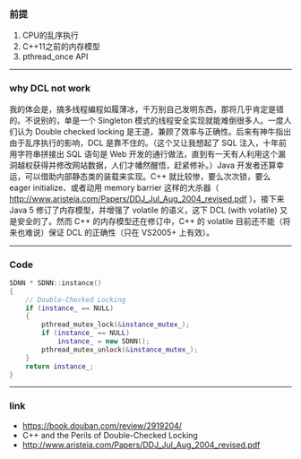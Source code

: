 ### 前提
1. CPU的乱序执行
2. C++11之前的内存模型
3. pthread_once API

----



### why DCL not work
我的体会是，搞多线程编程如履薄冰，千万别自己发明东西，那将几乎肯定是错的。不说别的，单是一个 Singleton 模式的线程安全实现就能难倒很多人。一度人们认为 Double checked locking 是王道，兼顾了效率与正确性。后来有神牛指出由于乱序执行的影响，DCL 是靠不住的。（这个又让我想起了 SQL 注入，十年前用字符串拼接出 SQL 语句是 Web 开发的通行做法，直到有一天有人利用这个漏洞越权获得并修改网站数据，人们才幡然醒悟，赶紧修补。）Java 开发者还算幸运，可以借助内部静态类的装载来实现。C++ 就比较惨，要么次次锁，要么 eager initialize、或者动用 memory barrier 这样的大杀器（ http://www.aristeia.com/Papers/DDJ_Jul_Aug_2004_revised.pdf ）。接下来 Java 5 修订了内存模型，并增强了 volatile 的语义，这下 DCL (with volatile) 又是安全的了。然而 C++ 的内存模型还在修订中，C++ 的 volatile 目前还不能（将来也难说）保证 DCL 的正确性（只在 VS2005+ 上有效）。

----
### Code
```cxx
SDNN * SDNN::instance()
{   
    // Double-Checked Locking
    if (instance_ == NULL)
    {   
        pthread_mutex_lock(&instance_mutex_); 
        if (instance_ == NULL)
            instance_ = new SDNN();
        pthread_mutex_unlock(&instance_mutex_); 
    }
    return instance_;
}
```

----

### link
- https://book.douban.com/review/2919204/
- C++ and the Perils of Double-Checked Locking
- http://www.aristeia.com/Papers/DDJ_Jul_Aug_2004_revised.pdf
